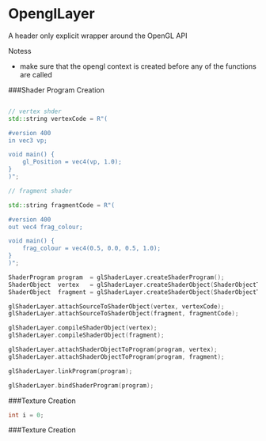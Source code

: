 # OpenglLayer

A header only explicit wrapper around the OpenGL API

Notess
- make sure that the opengl context is created before any of the functions are called

###Shader Program Creation
```cpp

// vertex shder
std::string vertexCode = R"(

#version 400
in vec3 vp;

void main() {
    gl_Position = vec4(vp, 1.0);
}
)";

// fragment shader

std::string fragmentCode = R"(

#version 400
out vec4 frag_colour;

void main() {
    frag_colour = vec4(0.5, 0.0, 0.5, 1.0);
}
)";

ShaderProgram program  = glShaderLayer.createShaderProgram();
ShaderObject  vertex   = glShaderLayer.createShaderObject(ShaderObjectType::VERTEX_SHADER);
ShaderObject  fragment = glShaderLayer.createShaderObject(ShaderObjectType::FRAGMENT_SHADER);

glShaderLayer.attachSourceToShaderObject(vertex, vertexCode);
glShaderLayer.attachSourceToShaderObject(fragment, fragmentCode);

glShaderLayer.compileShaderObject(vertex);
glShaderLayer.compileShaderObject(fragment);

glShaderLayer.attachShaderObjectToProgram(program, vertex);
glShaderLayer.attachShaderObjectToProgram(program, fragment);

glShaderLayer.linkProgram(program);

glShaderLayer.bindShaderProgram(program);
```

###Texture Creation
```cpp
int i = 0;
```

###Texture Creation
```cpp

```
